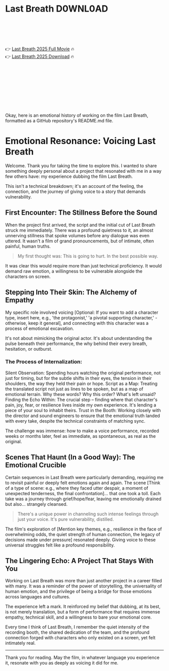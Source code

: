 # Last Breath D0WNL0AD

<br><br><br><br>


👉 <a href="https://Stephen-velscacuther1987.github.io/rbscwspvul/">Last Breath 2025 Full Movie</a> 🔥
<br>
👉 <a href="https://Stephen-velscacuther1987.github.io/rbscwspvul/">Last Breath 2025 Download</a> 🔥


<br><br><br><br><br><br><br><br>


Okay, here is an emotional history of working on the film Last Breath, formatted as a GitHub repository's README.md file.


# Emotional Resonance: Voicing Last Breath

Welcome. Thank you for taking the time to explore this. I wanted to share something deeply personal about a project that resonated with me in a way few others have: my experience dubbing the film Last Breath.

This isn't a technical breakdown; it's an account of the feeling, the connection, and the journey of giving voice to a story that demands vulnerability.

## First Encounter: The Stillness Before the Sound

When the project first arrived, the script and the initial cut of Last Breath struck me immediately. There was a profound quietness to it, an almost unnerving stillness that spoke volumes before any dialogue was even uttered. It wasn't a film of grand pronouncements, but of intimate, often painful, human truths.

> My first thought was: This is going to hurt. In the best possible way.

It was clear this would require more than just technical proficiency. It would demand raw emotion, a willingness to be vulnerable alongside the characters on screen.

## Stepping Into Their Skin: The Alchemy of Empathy

My specific role involved voicing [Optional: If you want to add a character type, insert here, e.g., 'the protagonist,' 'a pivotal supporting character,' - otherwise, keep it general], and connecting with this character was a process of emotional excavation.

It's not about mimicking the original actor. It's about understanding the pulse beneath their performance, the why behind their every breath, hesitation, or outburst.

### The Process of Internalization:

   Silent Observation: Spending hours watching the original performance, not just for timing, but for the subtle shifts in their eyes, the tension in their shoulders, the way they held their pain or hope.
   Script as a Map: Treating the translated script not just as lines to be spoken, but as a map of emotional terrain. Why these words? Why this order? What's left unsaid?
   Finding the Echo Within: The crucial step – finding where that character's pain, joy, fear, or resilience lives inside my own experience. It's lending a piece of your soul to inhabit theirs.
   Trust in the Booth: Working closely with the director and sound engineers to ensure that the emotional truth landed with every take, despite the technical constraints of matching sync.

The challenge was immense: how to make a voice performance, recorded weeks or months later, feel as immediate, as spontaneous, as real as the original.

## Scenes That Haunt (In a Good Way): The Emotional Crucible

Certain sequences in Last Breath were particularly demanding, requiring me to revisit painful or deeply felt emotions again and again. The scene [Think of a type of scene: e.g., where they faced utter despair, a moment of unexpected tenderness, the final confrontation]... that one took a toll. Each take was a journey through grief/hope/fear, leaving me emotionally drained but also... strangely cleansed.

> There's a unique power in channeling such intense feelings through just your voice. It's pure vulnerability, distilled.

The film's exploration of [Mention key themes, e.g., resilience in the face of overwhelming odds, the quiet strength of human connection, the legacy of decisions made under pressure] resonated deeply. Giving voice to these universal struggles felt like a profound responsibility.

## The Lingering Echo: A Project That Stays With You

Working on Last Breath was more than just another project in a career filled with many. It was a reminder of the power of storytelling, the universality of human emotion, and the privilege of being a bridge for those emotions across languages and cultures.

The experience left a mark. It reinforced my belief that dubbing, at its best, is not merely translation, but a form of performance that requires immense empathy, technical skill, and a willingness to bare your emotional core.

Every time I think of Last Breath, I remember the quiet intensity of the recording booth, the shared dedication of the team, and the profound connection forged with characters who only existed on a screen, yet felt intimately real.

---

Thank you for reading. May the film, in whatever language you experience it, resonate with you as deeply as voicing it did for me.



